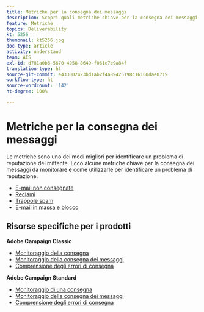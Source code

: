 ```yaml
---
title: Metriche per la consegna dei messaggi
description: Scopri quali metriche chiave per la consegna dei messaggi monitorare e come utilizzarle per identificare un problema di reputazione.
feature: Metriche
topics: Deliverability
kt: 5256
thumbnail: kt5256.jpg
doc-type: article
activity: understand
team: ACS
exl-id: d781a0b6-5670-4958-8649-f061e7e9a84f
translation-type: ht
source-git-commit: e433002423bd1ab2f4a89425198c16160dae0719
workflow-type: ht
source-wordcount: '142'
ht-degree: 100%

---
```


# Metriche per la consegna dei messaggi

Le metriche sono uno dei modi migliori per identificare un problema di reputazione del mittente. Ecco alcune metriche chiave per la consegna dei messaggi da monitorare e come utilizzarle per identificare un problema di reputazione.

* [E-mail non consegnate](/help/metrics/bounces.md)
* [Reclami](/help/metrics/complaints.md)
* [Trappole spam](/help/metrics/spam-traps.md)
* [E-mail in massa e blocco](/help/metrics/bulking-and-blocking.md)

## Risorse specifiche per i prodotti

**Adobe Campaign Classic**

* [Monitoraggio della consegna](https://experienceleague.adobe.com/docs/campaign-classic/using/sending-messages/monitoring-deliveries/about-delivery-monitoring.html?lang=it)
* [Monitoraggio della consegna dei messaggi](https://experienceleague.adobe.com/docs/campaign-classic/using/sending-messages/deliverability-management/monitoring-deliverability.html?lang=it)
* [Comprensione degli errori di consegna](https://experienceleague.adobe.com/docs/campaign-classic/using/sending-messages/monitoring-deliveries/understanding-delivery-failures.html?lang=it)

**Adobe Campaign Standard**

* [Monitoraggio di una consegna](https://experienceleague.adobe.com/docs/campaign-standard/using/testing-and-sending/monitoring-messages/monitoring-a-delivery.html?lang=it)
* [Monitoraggio della consegna dei messaggi](https://experienceleague.adobe.com/docs/campaign-standard/using/testing-and-sending/managing-deliverability/monitor-deliverability.html?lang=it#testing-and-sending)
* [Comprensione degli errori di consegna](https://experienceleague.adobe.com/docs/campaign-standard/using/testing-and-sending/monitoring-messages/understanding-delivery-failures.html?lang=it)

